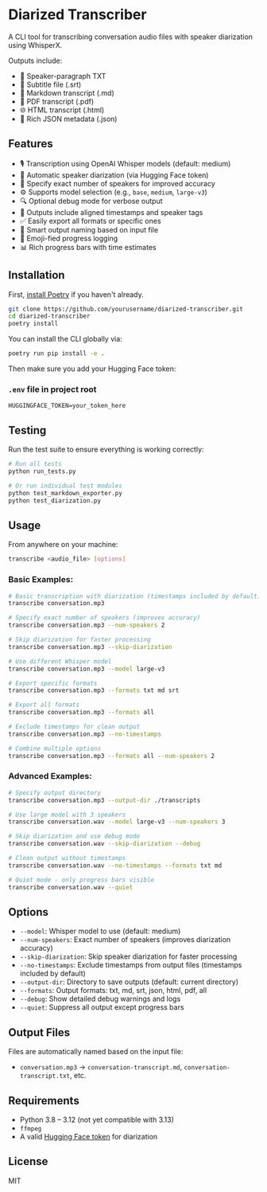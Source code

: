 # Diarized Transcriber

A CLI tool for transcribing conversation audio files with speaker diarization using WhisperX.

Outputs include:

- 📝 Speaker-paragraph TXT
- 💬 Subtitle file (.srt)
- 🧾 Markdown transcript (.md)
- 📄 PDF transcript (.pdf)
- 🌐 HTML transcript (.html)
- 🔢 Rich JSON metadata (.json)

## Features

- 🎙️ Transcription using OpenAI Whisper models (default: medium)
- 🧠 Automatic speaker diarization (via Hugging Face token)
- 🎯 Specify exact number of speakers for improved accuracy
- ⚙️ Supports model selection (e.g., `base`, `medium`, `large-v3`)
- 🔍 Optional debug mode for verbose output
- 🧵 Outputs include aligned timestamps and speaker tags
- ✅ Easily export all formats or specific ones
- 📁 Smart output naming based on input file
- 🎨 Emoji-fied progress logging
- 📊 Rich progress bars with time estimates

## Installation

First, [install Poetry](https://python-poetry.org/docs/#installation) if you haven't already.

```bash
git clone https://github.com/yourusername/diarized-transcriber.git
cd diarized-transcriber
poetry install
```

You can install the CLI globally via:

```bash
poetry run pip install -e .
```

Then make sure you add your Hugging Face token:

### `.env` file in project root

```env
HUGGINGFACE_TOKEN=your_token_here
```

## Testing

Run the test suite to ensure everything is working correctly:

```bash
# Run all tests
python run_tests.py

# Or run individual test modules
python test_markdown_exporter.py
python test_diarization.py
```

## Usage

From anywhere on your machine:

```bash
transcribe <audio_file> [options]
```

### Basic Examples:

```bash
# Basic transcription with diarization (timestamps included by default)
transcribe conversation.mp3

# Specify exact number of speakers (improves accuracy)
transcribe conversation.mp3 --num-speakers 2

# Skip diarization for faster processing
transcribe conversation.mp3 --skip-diarization

# Use different Whisper model
transcribe conversation.mp3 --model large-v3

# Export specific formats
transcribe conversation.mp3 --formats txt md srt

# Export all formats
transcribe conversation.mp3 --formats all

# Exclude timestamps for clean output
transcribe conversation.mp3 --no-timestamps

# Combine multiple options
transcribe conversation.mp3 --formats all --num-speakers 2
```

### Advanced Examples:

```bash
# Specify output directory
transcribe conversation.mp3 --output-dir ./transcripts

# Use large model with 3 speakers
transcribe conversation.wav --model large-v3 --num-speakers 3

# Skip diarization and use debug mode
transcribe conversation.wav --skip-diarization --debug

# Clean output without timestamps
transcribe conversation.wav --no-timestamps --formats txt md

# Quiet mode - only progress bars visible
transcribe conversation.wav --quiet
```

## Options

- `--model`: Whisper model to use (default: medium)
- `--num-speakers`: Exact number of speakers (improves diarization accuracy)
- `--skip-diarization`: Skip speaker diarization for faster processing
- `--no-timestamps`: Exclude timestamps from output files (timestamps included by default)
- `--output-dir`: Directory to save outputs (default: current directory)
- `--formats`: Output formats: txt, md, srt, json, html, pdf, all
- `--debug`: Show detailed debug warnings and logs
- `--quiet`: Suppress all output except progress bars

## Output Files

Files are automatically named based on the input file:

- `conversation.mp3` → `conversation-transcript.md`, `conversation-transcript.txt`, etc.

## Requirements

- Python 3.8 – 3.12 (not yet compatible with 3.13)
- `ffmpeg`
- A valid [Hugging Face token](https://huggingface.co/settings/tokens) for diarization

## License

MIT
